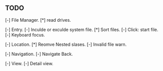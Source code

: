 ## TODO


[-] File Manager.
  [*] read drives.

[-] Entry.
  [-] Inculde or exculde system file.
  [*] Sort files.
  [-] Click: start file.
  [-] Keyboard focus.

[-] Location.
  [*] Reomve Nested slases.
  [-] Invalid file warn.

[-] Navigation.
  [-] Navigate Back.

[-] View.
  [-] Detail view.
